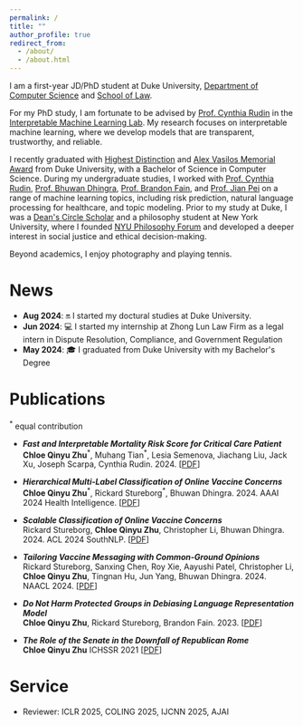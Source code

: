 ```yaml
---
permalink: /
title: ""
author_profile: true
redirect_from: 
  - /about/
  - /about.html
---
```

I am a first-year JD/PhD student at Duke University, [Department of Computer Science](https://cs.duke.edu/) and [School of Law](https://law.duke.edu/).

For my PhD study, I am fortunate to be advised by [Prof. Cynthia Rudin](https://users.cs.duke.edu/~cynthia/) in the [Interpretable Machine Learning Lab](https://users.cs.duke.edu/~cynthia/lab.html). My research focuses on interpretable machine learning, where we develop models that are transparent, trustworthy, and reliable.

I recently graduated with [Highest Distinction](https://cs.duke.edu/undergraduate/research/distinction) and [Alex Vasilos Memorial Award](https://cs.duke.edu/undergrad/awards) from Duke University, with a Bachelor of Science in Computer Science. During my undergraduate studies, I worked with [Prof. Cynthia Rudin](https://users.cs.duke.edu/~cynthia/), [Prof. Bhuwan Dhingra](https://users.cs.duke.edu/~bdhingra/), [Prof. Brandon Fain](https://sites.duke.edu/btfain/), and [Prof. Jian Pei](https://ece.duke.edu/people/jian-pei/) on a range of machine learning topics, including risk prediction, natural language processing for healthcare, and topic modeling. Prior to my study at Duke, I was a [Dean's Circle Scholar](https://liberalstudies.nyu.edu/academics/honors-and-awards.html) and a philosophy student at New York University, where I founded [NYU Philosophy Forum](https://nyuphilforum.org/) and developed a deeper interest in social justice and ethical decision-making.

Beyond academics, I enjoy photography and playing tennis.

# News
* **Aug 2024**: 🔛 I started my doctural studies at Duke University.
* **Jun 2024**: 💻 I started my internship at Zhong Lun Law Firm as a legal intern in Dispute Resolution, Compliance, and Government Regulation
* **May 2024**: 🎓 I graduated from Duke University with my Bachelor's Degree

# Publications
<sup>\*</sup> equal contribution

- **_Fast and Interpretable Mortality Risk Score for Critical Care Patient_** \
  **Chloe Qinyu Zhu**<sup>\*</sup>, Muhang Tian<sup>\*</sup>,  Lesia Semenova, Jiachang Liu, Jack Xu, Joseph Scarpa, Cynthia Rudin. 2024.
  [[PDF](https://arxiv.org/pdf/2311.13015)]

- **_Hierarchical Multi-Label Classification of Online Vaccine Concerns_** \
  **Chloe Qinyu Zhu**<sup>\*</sup>,  Rickard Stureborg<sup>\*</sup>, Bhuwan Dhingra. 2024.
  AAAI 2024 Health Intelligence.
  [[PDF](https://arxiv.org/pdf/2402.01783)]

- **_Scalable Classification of Online Vaccine Concerns_** \
  Rickard Stureborg, **Chloe Qinyu Zhu**, Christopher Li, Bhuwan Dhingra. 2024.
  ACL 2024 SouthNLP.
  [[PDF](https://southnlp.github.io/southnlp2024/papers/southnlp2024-poster-26.pdf)]

- **_Tailoring Vaccine Messaging with Common-Ground Opinions_** \
  Rickard Stureborg, Sanxing Chen, Roy Xie, Aayushi Patel, Christopher Li, **Chloe Qinyu Zhu**, Tingnan Hu,  Jun Yang, Bhuwan Dhingra. 2024.
  NAACL 2024.
  [[PDF](https://aclanthology.org/2024.findings-naacl.164/)]

- **_Do Not Harm Protected Groups in Debiasing Language Representation Model_** \
  **Chloe Qinyu Zhu**,  Rickard Stureborg, Brandon Fain. 2023.
  [[PDF](https://arxiv.org/pdf/2310.18458)]


- **_The Role of the Senate in the Downfall of Republican Rome_** \
  **Chloe Qinyu Zhu**
  ICHSSR 2021
  [[PDF](https://www.atlantis-press.com/proceedings/ichssr-21/125956750)]

# Service
- Reviewer: ICLR 2025, COLING 2025, IJCNN 2025, AJAI

